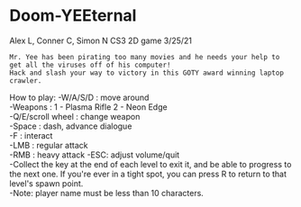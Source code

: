 # Doom-YEEternal
 Alex L, Conner C, Simon N CS3 2D game 3/25/21


	Mr. Yee has been pirating too many movies and he needs your help to get all the viruses off of his computer!
	Hack and slash your way to victory in this GOTY award winning laptop crawler.
	
How to play:
-W/A/S/D : move around		
-Weapons : 1 - Plasma Rifle  2 - Neon Edge 		
-Q/E/scroll wheel : change weapon 	
-Space : dash, advance dialogue		
-F : interact		
-LMB : regular attack	
-RMB : heavy attack	
-ESC: adjust volume/quit		
-Collect the key at the end of each level to exit it, and be able to progress to the next one.  If you're ever in a tight spot, you can press R to return to that level's spawn point.		
-Note: player name must be less than 10 characters.		
	
